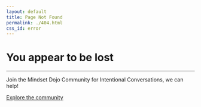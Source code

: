 ```yaml
---
layout: default
title: Page Not Found
permalink: ./404.html
css_id: error
---
```

<main aria-label="Content">
	<h1>You appear to be lost</h1>
	<hr>
	<p>Join the Mindset Dojo Community for Intentional Conversations, we can help!</p>
	<a href="./community/" class="md-cta">Explore the community</a>
</main>